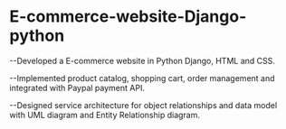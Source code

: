 # E-commerce-website-Django-python
--Developed a E-commerce website in Python Django, HTML and CSS.

--Implemented product catalog, shopping cart, order management and integrated with Paypal payment API.

--Designed service architecture for object relationships and data model with UML diagram and Entity Relationship diagram.
